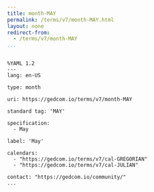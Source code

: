 ```yaml
---
title: month-MAY
permalink: /terms/v7/month-MAY.html
layout: none
redirect-from:
  - /terms/v7/month-MAY
...
```


```

%YAML 1.2
---
lang: en-US

type: month

uri: https://gedcom.io/terms/v7/month-MAY

standard tag: 'MAY'

specification:
  - May

label: 'May'

calendars:
  - "https://gedcom.io/terms/v7/cal-GREGORIAN"
  - "https://gedcom.io/terms/v7/cal-JULIAN"

contact: "https://gedcom.io/community/"
...

```
